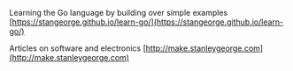 Learning the Go language by building over simple examples [https://stangeorge.github.io/learn-go/](https://stangeorge.github.io/learn-go/)

Articles on software and electronics [http://make.stanleygeorge.com](http://make.stanleygeorge.com)
